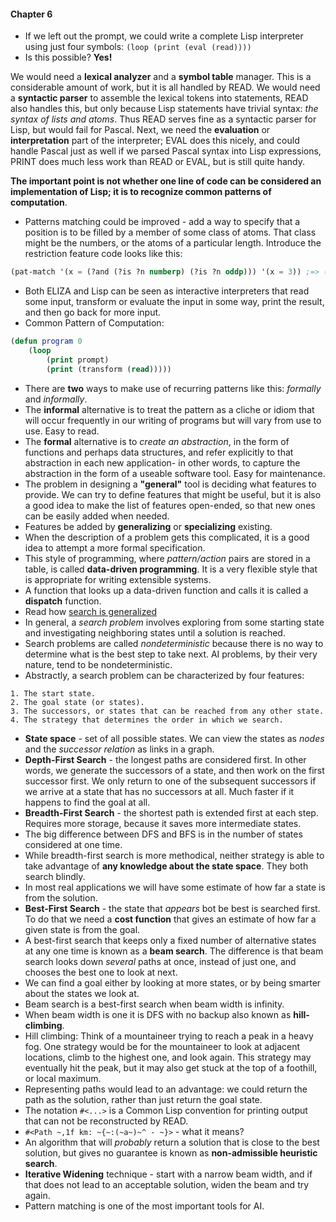 #### Chapter 6

- If we left out the prompt, we could write a complete Lisp interpreter using just four
symbols:
`(loop (print (eval (read))))`
- Is this possible? **Yes!**

We would need a **lexical analyzer** and a **symbol table** manager. This is a
considerable amount of work, but it is all handled by READ.  We would need a **syntactic
parser** to assemble the lexical tokens into statements, READ also handles this, but only
because Lisp statements have trivial syntax: _the syntax of lists and atoms_. Thus READ
serves fine as a syntactic parser for Lisp, but would fail for Pascal. Next, we need the
**evaluation** or **interpretation** part of the interpreter; EVAL does this nicely, and
could handle Pascal just as well if we parsed Pascal syntax into Lisp expressions, PRINT
does much less work than READ or EVAL, but is still quite handy.

**The important point is not whether one line of code can be considered an**
**implementation of Lisp; it is to recognize common patterns of computation**.

- Patterns matching could be improved - add a way to specify that a position is to be
filled by a member of some class of atoms. That class might be the numbers, or the
atoms of a particular length. Introduce the restriction feature code looks like this:
```cl
(pat-match '(x = (?and (?is ?n numberp) (?is ?n oddp))) '(x = 3)) ;=> ((?N . 3))

```
- Both ELIZA and Lisp can be seen as interactive interpreters that read some input,
transform or evaluate the input in some way, print the result, and then go back for more
input.
- Common Pattern of Computation:
```cl
(defun program 0
    (loop
        (print prompt)
        (print (transform (read)))))
```
- There are **two** ways to make use of recurring patterns like this: _formally_ and
_informally_.
- The **informal** alternative is to treat the pattern as a cliche or idiom that will
occur frequently in our writing of programs but will vary from use to use. Easy to read.
- The **formal** alternative is to _create an abstraction_, in the form of functions and
perhaps data structures, and refer explicitly to that abstraction in each new application-
in other words, to capture the abstraction in the form of a useable software tool. Easy
for maintenance.
- The problem in designing a **"general"** tool is deciding what features to provide.
We can try to define features that might be useful, but it is also a good idea to make
the list of features open-ended, so that new ones can be easily added when needed.
- Features be added by **generalizing** or **specializing** existing.
- When the description of a problem gets this complicated, it is a good idea to
attempt a more formal specification.
- This style of programming, where _pattern/action_ pairs are stored in a table, is called
**data-driven programming**. It is a very flexible style that is appropriate for writing
extensible systems.
- A function that looks up a data-driven function and calls it is called a **dispatch**
function.
- Read how [search is generalized](generalizing-search.md)
- In general, a _search problem_ involves exploring from some starting state and
investigating neighboring states until a solution is reached.
- Search problems are called _nondeterministic_ because there is no way to determine what
is the best step to take next. AI problems, by their very nature, tend to be
nondeterministic.
- Abstractly, a search problem can be characterized by four features:
```
1. The start state.
2. The goal state (or states).
3. The successors, or states that can be reached from any other state.
4. The strategy that determines the order in which we search.
```
- **State space** - set of all possible states.
We can view the states as _nodes_ and the _successor relation_ as links in a graph.
- **Depth-First Search** - the longest paths are considered first. In other words, we
generate the successors of a state, and then work on the first successor first. We only
return to one of the subsequent successors if we arrive at a state that has no successors
at all. Much faster if it happens to find the goal at all.
- **Breadth-First Search** - the shortest path is extended first at each step. Requires
more storage, because it saves more intermediate states.
- The big difference between DFS and BFS is in the number of states considered at one
time.
- While breadth-first search is more methodical, neither strategy is able to take
advantage of **any knowledge about the state space**. They both search blindly.
- In most real applications we will have some estimate of how far a state is from the
solution.
- **Best-First Search** - the state that _appears_ bot be best is searched first. To do
that  we need a **cost function** that gives an estimate of how far a given state is from
the goal.
- A best-first search that keeps only a fixed number of alternative states at any one time
is known as a **beam search**. The difference is that beam search looks down _several_ paths
at once, instead of just one, and chooses the best one to look at next.
- We can find a goal either by looking at more states, or by being smarter about the
states we look at.
- Beam search is a best-first search when beam width is infinity.
- When beam width is one it is DFS with no backup also known as **hill-climbing**.
- Hill climbing:
Think of a mountaineer trying to reach a peak in a heavy fog. One strategy would be for
the mountaineer to look at adjacent locations, climb to the highest one, and look
again. This strategy may eventually hit the peak, but it may also get stuck at the top of
a foothill, or local maximum.
- Representing paths would lead to an advantage: we could return the path as the solution,
rather than just return the goal state.
- The notation `#<...>` is a Common Lisp convention for printing output that can not be
reconstructed by READ.
- `#<Path ~,1f km: ~{~:(~a~)~^ - ~}>` - what it means?
- An algorithm that will _probably_ return a solution that is close to the best solution,
but gives no guarantee is known as **non-admissible heuristic search**.
- **Iterative Widening** technique - start with a narrow beam width, and if that does
not lead to an acceptable solution, widen the beam and try again.
- Pattern matching is one of the most important tools for AI.
